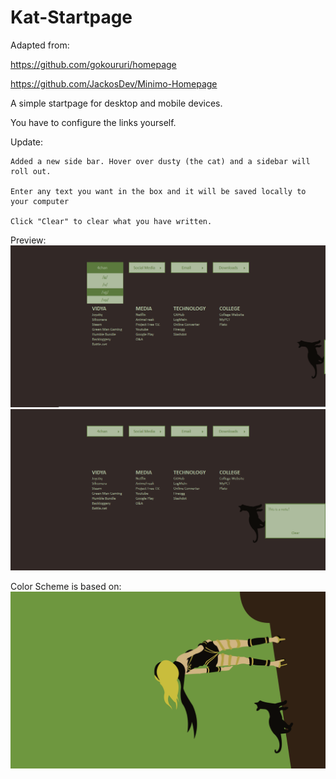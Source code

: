 Kat-Startpage
=============
Adapted from:

  https://github.com/gokoururi/homepage
  
  https://github.com/JackosDev/Minimo-Homepage
  
A simple startpage for desktop and mobile devices.

You have to configure the links yourself.

Update:

  	Added a new side bar. Hover over dusty (the cat) and a sidebar will roll out.
  
  	Enter any text you want in the box and it will be saved locally to your computer
  
	Click "Clear" to clear what you have written.
  
Preview: 
![Alt text](/preview.png)
![Alt text](/sidebar.png)

Color Scheme is based on:
![Alt text](/gravityrush.png)
